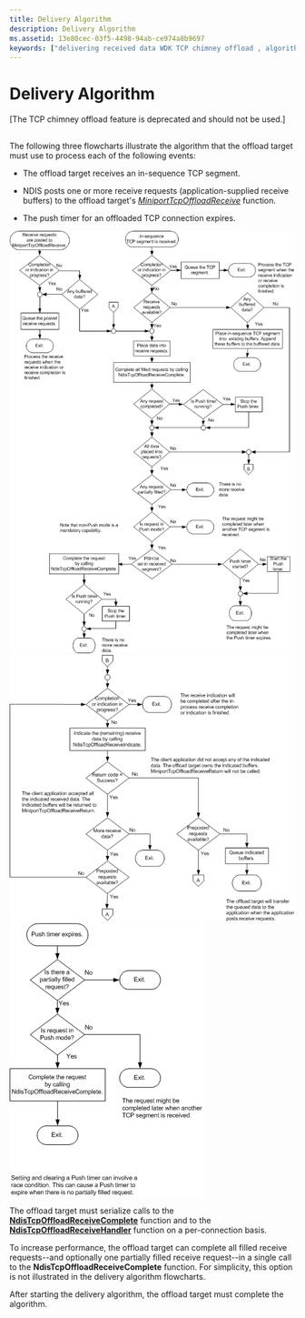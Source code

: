 ```yaml
---
title: Delivery Algorithm
description: Delivery Algorithm
ms.assetid: 13e80cec-03f5-4498-94ab-ce974a8b9697
keywords: ["delivering received data WDK TCP chimney offload , algorithm"]
---
```


# Delivery Algorithm


\[The TCP chimney offload feature is deprecated and should not be used.\]

## <a href="" id="ddk-receive-algorithm-ng"></a>


The following three flowcharts illustrate the algorithm that the offload target must use to process each of the following events:

-   The offload target receives an in-sequence TCP segment.

-   NDIS posts one or more receive requests (application-supplied receive buffers) to the offload target's [*MiniportTcpOffloadReceive*](https://msdn.microsoft.com/library/windows/hardware/ff559460) function.

-   The push timer for an offloaded TCP connection expires.

![flowchart one: illustrating the offload target-delivery algorithm](images/receive-algorithm1.png)![flowchart two: illustrating the offload target delivery algorithm](images/receive-algorithm2.png)![flowchart three: illustrating the offload target delivery algorithm](images/receive-algorithm3.png)

The offload target must serialize calls to the [**NdisTcpOffloadReceiveComplete**](https://msdn.microsoft.com/library/windows/hardware/ff564599) function and to the [**NdisTcpOffloadReceiveHandler**](https://msdn.microsoft.com/library/windows/hardware/ff564606) function on a per-connection basis.

To increase performance, the offload target can complete all filled receive requests--and optionally one partially filled receive request--in a single call to the **NdisTcpOffloadReceiveComplete** function. For simplicity, this option is not illustrated in the delivery algorithm flowcharts.

After starting the delivery algorithm, the offload target must complete the algorithm.

 

 





